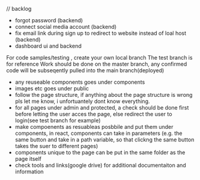 // backlog

- forgot password (backend)
- connect social media account (backend)
- fix email link during sign up to redirect to website instead of loal host (backend)
- dashboard ui and backend




For code samples/testing , create your own local branch
The test branch is for reference
Work should be done on the master branch, any confirmed code will be subseqently pulled into the main branch(deployed)

- any reuseable components goes under components 
- images etc goes under public
- follow the page structure, if anything about the page structure is wrong pls let me know, i unfortuantely dont know everything.
- for all pages under admin and protected, a check should be done first before letting the user acces the page, else redirect the user to login(see test branch for example)
- make compoenents as resuableas posbbile and put them under components, in react, components can take in parameters (e.g. the same button and take in a path variable, so that clickng the same button takes the suer to different pages)
- components unique to the page can be put in the same folder as the page itself
- check tools and links(google drive) for additional documentaiton and information
 